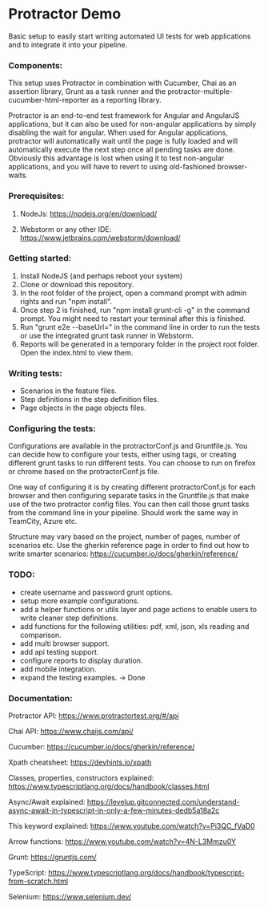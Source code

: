 # Protractor Demo

Basic setup to easily start writing automated UI tests for web applications and to integrate it into your pipeline.

### Components:

This setup uses Protractor in combination with Cucumber, Chai as an assertion library, Grunt as a task runner and the
protractor-multiple-cucumber-html-reporter as a reporting library.

Protractor is an end-to-end test framework for Angular and AngularJS applications, but it can also be used for
non-angular applications by simply disabling the wait for angular. When used for Angular applications, protractor will
automatically wait until the page is fully loaded and will automatically execute the next step once all pending tasks
are done. Obviously this advantage is lost when using it to test non-angular applications, and you will have to revert
to using old-fashioned browser-waits.

### Prerequisites:

1. NodeJs: https://nodejs.org/en/download/

2. Webstorm or any other IDE: https://www.jetbrains.com/webstorm/download/

### Getting started:

1. Install NodeJS (and perhaps reboot your system)
2. Clone or download this repository.
3. In the root folder of the project, open a command prompt with admin rights and run "npm install".
4. Once step 2 is finished, run "npm install grunt-cli -g" in the command prompt. You might need to restart your
   terminal after this is finished.
5. Run "grunt e2e --baseUrl=<url>" in the command line in order to run the tests or use the integrated grunt task runner
   in Webstorm.
6. Reports will be generated in a temporary folder in the project root folder. Open the index.html to view them.

### Writing tests:

- Scenarios in the feature files.
- Step definitions in the step definition files.
- Page objects in the page objects files.

### Configuring the tests:

Configurations are available in the protractorConf.js and Gruntfile.js. You can decide how to configure your tests,
either using tags, or creating different grunt tasks to run different tests. You can choose to run on firefox or chrome
based on the protractorConf.js file.

One way of configuring it is by creating different protractorConf.js for each browser and then configuring separate
tasks in the Gruntfile.js that make use of the two protractor config files. You can then call those grunt tasks from the
command line in your pipeline. Should work the same way in TeamCity, Azure etc.

Structure may vary based on the project, number of pages, number of scenarios etc. Use the gherkin reference page in
order to find out how to write smarter scenarios: https://cucumber.io/docs/gherkin/reference/

### TODO:

- create username and password grunt options.
- setup more example configurations.
- add a helper functions or utils layer and page actions to enable users to write cleaner step definitions.
- add functions for the following utilities: pdf, xml, json, xls reading and comparison.
- add multi browser support.
- add api testing support.
- configure reports to display duration.
- add mobile integration.
- expand the testing examples. -> Done

### Documentation:

Protractor API: https://www.protractortest.org/#/api

Chai API: https://www.chaijs.com/api/

Cucumber: https://cucumber.io/docs/gherkin/reference/

Xpath cheatsheet: https://devhints.io/xpath

Classes, properties, constructors explained: https://www.typescriptlang.org/docs/handbook/classes.html

Async/Await explained: https://levelup.gitconnected.com/understand-async-await-in-typescript-in-only-a-few-minutes-dedb5a18a2c

This keyword explained: https://www.youtube.com/watch?v=Pi3QC_fVaD0

Arrow functions: https://www.youtube.com/watch?v=4N-L3Mmzu0Y

Grunt: https://gruntjs.com/

TypeScript: https://www.typescriptlang.org/docs/handbook/typescript-from-scratch.html

Selenium: https://www.selenium.dev/
